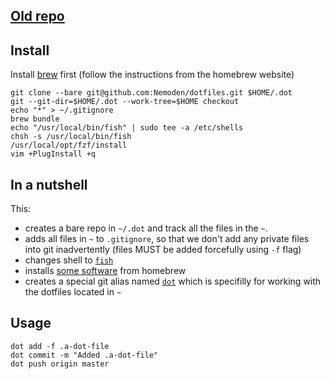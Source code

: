 [Old repo](https://github.com/Nemoden/dotfiles.old)
---

Install
---

Install [brew](https://brew.sh/) first (follow the instructions from the homebrew website)

    git clone --bare git@github.com:Nemoden/dotfiles.git $HOME/.dot
    git --git-dir=$HOME/.dot --work-tree=$HOME checkout
    echo "*" > ~/.gitignore
    brew bundle
    echo "/usr/local/bin/fish" | sudo tee -a /etc/shells
    chsh -s /usr/local/bin/fish
    /usr/local/opt/fzf/install
    vim +PlugInstall +q
    
In a nutshell
---

This:

- creates a bare repo in `~/.dot` and track all the files in the `~`.
- adds all files in `~` to `.gitignore`, so that we don't add any private files into git inadvertently (files MUST be added forcefully using `-f` flag)
- changes shell to [`fish`](https://fishshell.com/)
- installs [some software](/Brewfile) from homebrew
- creates a special git alias named [`dot`](/.config/fish/functions/dot.fish) which is specifilly for working with the dotfiles located in `~`


Usage
---

    dot add -f .a-dot-file
    dot commit -m "Added .a-dot-file"
    dot push origin master
